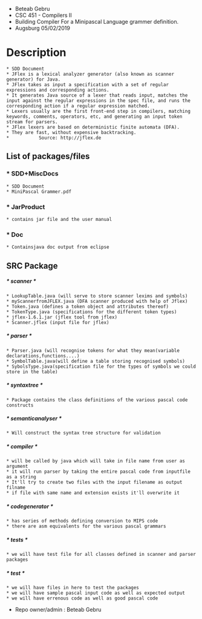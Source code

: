 
* Beteab Gebru
* CSC 451 - Compilers II 
* Building Compiler For a Minipascal Language grammer definition. 
* Augsburg 05/02/2019

#    Description
    * SDD Document
    * JFlex is a lexical analyzer generator (also known as scanner generator) for Java.
    * JFlex takes as input a specification with a set of regular expressions and corresponding actions. 
    * It generates Java source of a lexer that reads input, matches the input against the regular expressions in the spec file, and runs the corresponding action if a regular expression matched.
    * Lexers usually are the first front-end step in compilers, matching keywords, comments, operators, etc, and generating an input token stream for parsers.
    * JFlex lexers are based on deterministic finite automata (DFA).
    * They are fast, without expensive backtracking.
    *           Source: http://jflex.de

## List of packages/files 

### * SDD+MiscDocs
    * SDD Document
    * MiniPascal Grammer.pdf

### * JarProduct 
    * contains jar file and the user manual

### * Doc
    * Containsjava doc output from eclipse

## SRC Package

##### * scanner *
    * LookupTable.java (will serve to store scanner lexims and symbols)
    * myScannerfromJFLEX.java (DFA scanner produced with help of Jflex)
    * Token.java (defines a token object and attributes thereof)
    * TokenType.java (specifications for the different token types)
    * jflex-1.6.1.jar (jflex tool from jflex)
    * Scanner.jflex (input file for jflex)
##### * parser *
    * Parser.java (will recognise tokens for what they mean(variable declarations,functions....)
    * SymbolTable.java(will define a table storing recognised symbols)
    * SybolsType.java(specification file for the types of symbols we could store in the table)

##### * syntaxtree *
    * Package contains the class definitions of the various pascal code constructs

##### * semanticanalyser *
    * Will construct the syntax tree structure for validation

##### * compiler *
    * will be called by java which will take in file name from user as argument
    * it will run parser by taking the entire pascal code from inputfile as a string 
    * It'll try to create two files with the input filename as output filname
    * if file with same name and extension exists it'll overwrite it

##### * codegenerator *
    * has series of methods defining conversion to MIPS code
    * there are asm equivalents for the various pascal grammars 


##### * tests *
    * we will have test file for all classes defined in scanner and parser packages


##### * test *
    * we will have files in here to test the packages
    * we will have sample pascal input code as well as expected output
    * we will have errenous code as well as good pascal code
 


 




* Repo owner/admin : Beteab Gebru 
